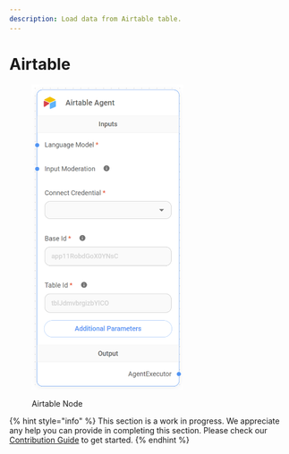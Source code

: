 ```yaml
---
description: Load data from Airtable table.
---
```


# Airtable

<figure><img src="../../../.gitbook/assets/image_airtable (1).png" alt="" width="271"><figcaption><p>Airtable Node</p></figcaption></figure>

{% hint style="info" %}
This section is a work in progress. We appreciate any help you can provide in completing this section. Please check our [Contribution Guide](../../../CONTRIBUTING.md) to get started.
{% endhint %}
